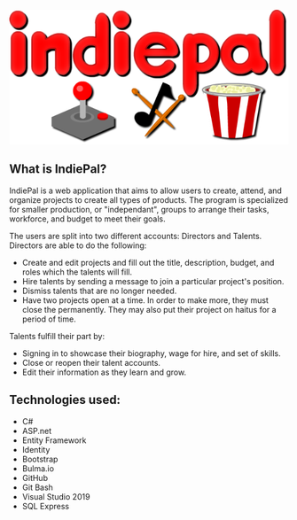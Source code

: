 ![IndiePal Logo](/IndiePal/wwwroot/Images/indiepallogo.png)


## What is IndiePal?

IndiePal is a web application that aims to allow users to create, attend, and organize projects to create all types of products. The program is specialized for smaller production, or "independant", groups to arrange their tasks, workforce, and budget to meet their goals.

The users are split into two different accounts: Directors and Talents. Directors are able to do the following:

* Create and edit projects and fill out the title, description, budget, and roles which the talents will fill.
* Hire talents by sending a message to join a particular project's position.
* Dismiss talents that are no longer needed.
* Have two projects open at a time. In order to make more, they must close the permanently. They may also put their project on haitus for a period of time.

Talents fulfill their part by:
* Signing in to showcase their biography, wage for hire, and set of skills.
* Close or reopen their talent accounts.
* Edit their information as they learn and grow.

## Technologies used:

* C#
* ASP.net
* Entity Framework
* Identity
* Bootstrap
* Bulma.io
* GitHub
* Git Bash
* Visual Studio 2019
* SQL Express
